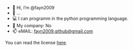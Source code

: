 - 👋 Hi, I’m @fayn2009
- 👀 ...
- 💻 I can programm in the python programming language.
- 💞️ My company: No
- 📫 eMAIL: fayn2009.github@gmail.com

You can read the license [here](https://github.com/fayn2009/fayn2009/blob/main/LICENSE).
